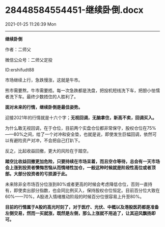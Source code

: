 # 28448584554451-继续卧倒.docx

2021-01-25 11:26:39 Mon

----

__继续卧倒__

作者：二师父

微信公众号：二师父定投

ID:ershifudt88

市场继续上行，急跌慢涨，这就是牛市。

熊市需要熬，牛市需要捂。每一次急跌都是洗盘，把投机短线洗下车，把胆小怯懦者洗下车。最终少数捂住的人胜利了。

__面对未来的行情，继续卧倒是最佳姿势。__

迎接2021年的行情就是十六个字；__无视回调，无脑拿住，新高不卖，回调买入。__

为什么敢无视回调，在于仓位，目前两个实盘仓位都非常保守，股权仓位在75%——80%之间，给了一个对冲和安全垫，也就是说，即使发生巨幅回调，依然可以有避险资产对冲，不会把自己打趴下。

反之，比起收益回撤，更大的风险在于踏空。

__踏空比收益回撤更加危险，只要持续在市场呆着，而且空仓等待，总会有一天市场会上涨到投资者懊悔苦恼从而情绪性加仓，一般这种时候就是阶段性高位或者顶部。大部分投资者的亏损源于此。__

未来除非全市场百分位涨到80%或者更高的时候会考虑降低仓位，否则一直持有，即使卖出部分指数，也会同比例买入，保持股权仓位恒定。目前百分位大致在60%——70%，A股进入情绪推动阶段的时候百分位很容易上升至80%。

__目前的行情属于A股的高光时刻了，对于医疗、光伏、中概以及港股医药都是准备左侧交易，然而一买就涨，既然是左侧，那么上涨就不用追了，让其迎风飘扬即可。__

